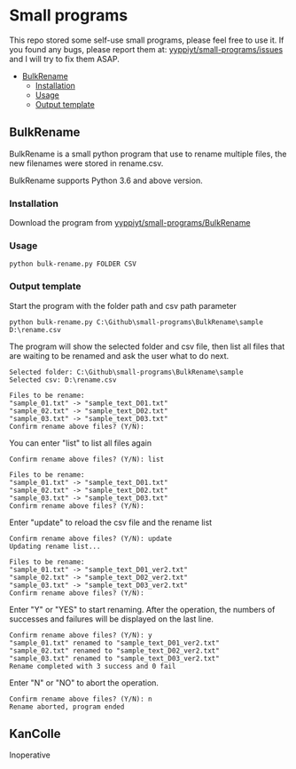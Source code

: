 # Small programs

 This repo stored some self-use small programs, please feel free to use it.  If you found any bugs, please report them at: [yyppiyt/small-programs/issues](https://github.com/yyppiyt/small-programs/issues) and I will try to fix them ASAP.

* [BulkRename](#bulkrename)
    * [Installation](#installation)
    * [Usage](#usage)
    * [Output template](#output-template)

## BulkRename

 BulkRename is a small python program that use to rename multiple files, the new filenames were stored in rename.csv.

 BulkRename supports Python 3.6 and above version.

### Installation

 Download the program from [yyppiyt/small-programs/BulkRename](https://github.com/yyppiyt/small-programs/tree/main/BulkRename)

### Usage

    python bulk-rename.py FOLDER CSV

### Output template

 Start the program with the folder path and csv path parameter
 
    python bulk-rename.py C:\Github\small-programs\BulkRename\sample D:\rename.csv

 The program will show the selected folder and csv file, then list all files that are waiting to be renamed and ask the user what to do next.

    Selected folder: C:\Github\small-programs\BulkRename\sample
    Selected csv: D:\rename.csv

    Files to be rename:
    "sample_01.txt" -> "sample_text_D01.txt"
    "sample_02.txt" -> "sample_text_D02.txt"
    "sample_03.txt" -> "sample_text_D03.txt"
    Confirm rename above files? (Y/N): 

 You can enter "list" to list all files again

    Confirm rename above files? (Y/N): list

    Files to be rename:
    "sample_01.txt" -> "sample_text_D01.txt"
    "sample_02.txt" -> "sample_text_D02.txt"
    "sample_03.txt" -> "sample_text_D03.txt"
    Confirm rename above files? (Y/N):

 Enter "update" to reload the csv file and the rename list

    Confirm rename above files? (Y/N): update
    Updating rename list...

    Files to be rename:
    "sample_01.txt" -> "sample_text_D01_ver2.txt"
    "sample_02.txt" -> "sample_text_D02_ver2.txt"
    "sample_03.txt" -> "sample_text_D03_ver2.txt"
    Confirm rename above files? (Y/N):

 Enter "Y" or "YES" to start renaming. After the operation, the numbers of successes and failures will be displayed on the last line.

    Confirm rename above files? (Y/N): y
    "sample_01.txt" renamed to "sample_text_D01_ver2.txt"
    "sample_02.txt" renamed to "sample_text_D02_ver2.txt"
    "sample_03.txt" renamed to "sample_text_D03_ver2.txt"
    Rename completed with 3 success and 0 fail

 Enter "N" or "NO" to abort the operation.

    Confirm rename above files? (Y/N): n
    Rename aborted, program ended

## KanColle
 Inoperative